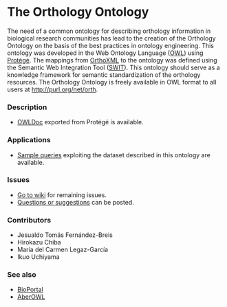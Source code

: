 # The Orthology Ontology
The need of a common ontology for describing orthology information in biological research communities has lead to the creation of the Orthology Ontology on the basis of the best practices in ontology engineering. This ontology was developed in the Web Ontology Language ([OWL](http://www.w3.org/TR/owl2-overview/)) using [Protégé](http://protege.stanford.edu). The mappings from [OrthoXML](http://orthoxml.org/0.3/orthoxml_doc_v0.3.html) to the ontology was defined using the Semantic Web Integration Tool ([SWIT](http://sele.inf.um.es/swit/)). This ontology should serve as a knowledge framework for semantic standardization of the orthology resources. The Orthology Ontology is freely available in OWL format to all users at http://purl.org/net/orth.

### Description

* [OWLDoc](http://mbgd.genome.ad.jp/ontology/OWLDOC/) exported from Protégé is available.

### Applications

* [Sample queries](http://mbgd.genome.ad.jp/sparql/example.php?category=oo) exploiting the dataset described in this ontology are available.

### Issues
* [Go to wiki](https://github.com/qfo/OrthologyOntology/wiki/Orthology-Ontology-wiki) for remaining issues.
* [Questions or suggestions](https://github.com/qfo/OrthologyOntology/issues) can be posted.

### Contributors
* Jesualdo Tomás Fernández-Breis
* Hirokazu Chiba
* María del Carmen Legaz-García
* Ikuo Uchiyama

### See also
* [BioPortal](http://bioportal.bioontology.org/ontologies/ORTH)
* [AberOWL](http://aber-owl.net/ontology/ORTH)

